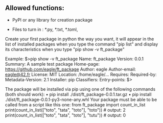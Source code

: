 
## Allowed functions:
- PyPI or any library for creation package

- Files to turn in : *.py, *.txt, *.toml,

Create your first package in python the way you want, it will appear in the list of
installed packages when you type the command "pip list" and display its characteristics
when you type "pip show -v ft_package"

Example:
$>pip show -v ft_package
Name: ft_package
Version: 0.0.1
Summary: A sample test package
Home-page: https://github.com/eagle/ft_package
Author: eagle
Author-email: eagle@42.fr
License: MIT
Location: /home/eagle/...
Requires:
Required-by:
Metadata-Version: 2.1
Installer: pip
Classifiers:
Entry-points:
$>

The package will be installed via pip using one of the following commands (both
should work):
• pip install ./dist/ft_package-0.0.1.tar.gz
• pip install ./dist/ft_package-0.0.1-py3-none-any.whl
Your package must be able to be called from a script like this one:
from ft_package import count_in_list
print(count_in_list(["toto", "tata", "toto"], "toto")) # output: 2
print(count_in_list(["toto", "tata", "toto"], "tutu")) # output: 0
